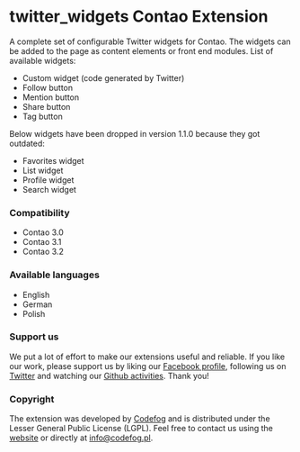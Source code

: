 twitter_widgets Contao Extension
================================

A complete set of configurable Twitter widgets for Contao. The widgets can be added to the page as content elements or front end modules. List of available widgets:
- Custom widget (code generated by Twitter)
- Follow button
- Mention button
- Share button
- Tag button

Below widgets have been dropped in version 1.1.0 because they got outdated:
- Favorites widget
- List widget
- Profile widget
- Search widget

### Compatibility
- Contao 3.0
- Contao 3.1
- Contao 3.2

### Available languages
- English
- German
- Polish

### Support us
We put a lot of effort to make our extensions useful and reliable. If you like our work, please support us by liking our [Facebook profile](http://facebook.com/Codefog), following us on [Twitter](https://twitter.com/codefog) and watching our [Github activities](http://github.com/codefog). Thank you!

### Copyright
The extension was developed by [Codefog](http://codefog.pl) and is distributed under the Lesser General Public License (LGPL). Feel free to contact us using the [website](http://codefog.pl) or directly at info@codefog.pl.